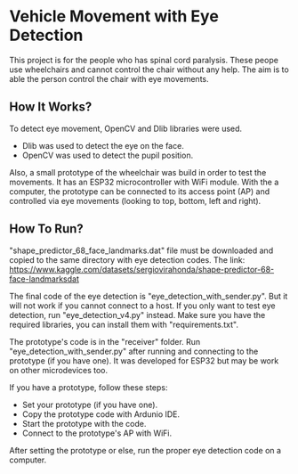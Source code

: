# Vehicle Movement with Eye Detection

This project is for the people who has spinal cord paralysis. These peope use wheelchairs and cannot control the chair without any help. The aim is to able the person control the chair with eye movements.

## How It Works?

To detect eye movement, OpenCV and Dlib libraries were used.
- Dlib was used to detect the eye on the face.
- OpenCV was used to detect the pupil position.

Also, a small prototype of the wheelchair was build in order to test the movements. It has an ESP32 microcontroller with WiFi module. With the a computer, the prototype can be connected to its access point (AP) and controlled via eye movements (looking to top, bottom, left and right).

## How To Run?

"shape_predictor_68_face_landmarks.dat" file must be downloaded and copied to the same directory with eye detection codes. The link: https://www.kaggle.com/datasets/sergiovirahonda/shape-predictor-68-face-landmarksdat

The final code of the eye detection is "eye_detection_with_sender.py". But it will not work if you cannot connect to a host. If you only want to test eye detection, run "eye_detection_v4.py" instead. Make sure you have the required libraries, you can install them with "requirements.txt".

The prototype's code is in the "receiver" folder. Run "eye_detection_with_sender.py" after running and connecting to the prototype (if you have one). It was developed for ESP32 but may be work on other microdevices too.

If you have a prototype, follow these steps:
- Set your prototype (if you have one).
- Copy the prototype code with Ardunio IDE.
- Start the prototype with the code.
- Connect to the prototype's AP with WiFi.

After setting the prototype or else, run the proper eye detection code on a computer.